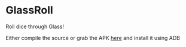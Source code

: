 GlassRoll
=========

Roll dice through Glass!


Either compile the source or grab the APK [here](https://github.com/jzplusplus/GlassRoll/raw/master/bin/GlassRoll.apk) and install it using ADB
